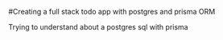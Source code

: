 #Creating a full stack todo app with postgres and prisma ORM

Trying to understand about a postgres sql with prisma 